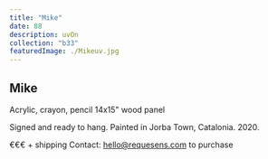 ```yaml
---
title: "Mike"
date: 88
description: uvOn
collection: "b33"
featuredImage: ./Mikeuv.jpg
---
```


## Mike

Acrylic, crayon, pencil
14x15" wood panel

Signed and ready to hang.
Painted in Jorba Town, Catalonia. 2020.

€€€ + shipping
Contact: hello@requesens.com to purchase